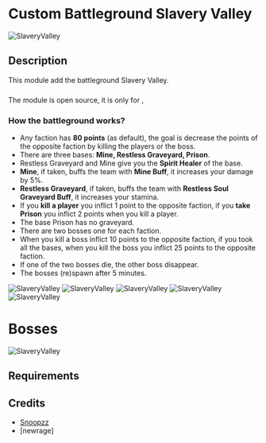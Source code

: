 # Custom Battleground Slavery Valley

![SlaveryValley](/master/icon.png)

## Description

This module add the battleground Slavery Valley.

### 

The module is open source, it is only for ,

### How the battleground works?

- Any faction has **80 points** (as default), the goal is decrease the points of the opposite faction by killing the players or the boss.
- There are three bases: **Mine, Restless Graveyard, Prison**.
- Restless Graveyard and Mine give you the **Spirit Healer** of the base.
- **Mine**, if taken, buffs the team with **Mine Buff**, it increases your damage by 5%.
- **Restless Graveyard**, if taken, buffs the team with **Restless Soul Graveyard Buff**, it increases your stamina.
- If you **kill a player** you inflict 1 point to the opposite faction, if you **take Prison** you inflict 2 points when you kill a player.
- The base Prison has no graveyard.
- There are two bosses one for each faction.
- When you kill a boss inflict 10 points to the opposite faction, if you took all the bases, when you kill the boss you inflict 25 points to the opposite faction.
- If one of the two bosses die, the other boss disappear.
- The bosses (re)spawn after 5 minutes.

![SlaveryValley](/master/images/SlaveryValley_Map.png)
![SlaveryValley](/master/images/SlaveryValley.png)
![SlaveryValley](/master/images/SlaveryValley_night.png)
![SlaveryValley](/master/images/SlaveryValley-BG.png)
![SlaveryValley](/master/images/LoadScreen.png)

# Bosses
![SlaveryValley](/master/images/Bosses.png)

## Requirements

## Credits

* [Snoopzz](http://www.modcraft.io/index.php?topic=10882.0)
* [newrage]
